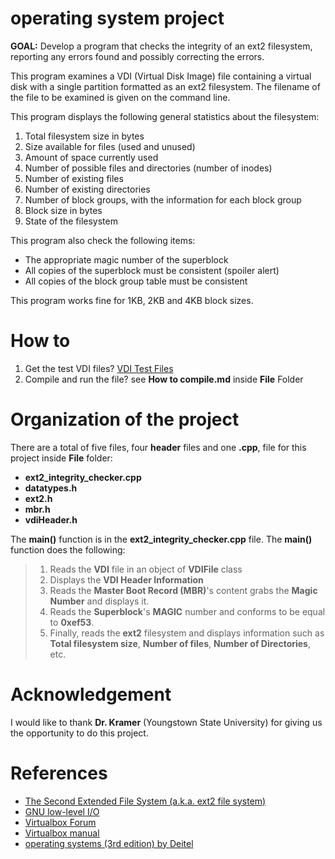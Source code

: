 # operating system project

**GOAL:** Develop a program that checks the integrity of an ext2 filesystem, 
reporting any errors found and possibly correcting the errors.

This program examines a VDI (Virtual Disk Image) file containing a virtual disk with a single 
partition formatted as an ext2 filesystem. The filename of the file to be examined is given on 
the command line.
      
This program displays the following general statistics about the filesystem:
1. Total filesystem size in bytes
2. Size available for files (used and unused)
3. Amount of space currently used
3. Number of possible files and directories (number of inodes)
4. Number of existing files
5. Number of existing directories
6. Number of block groups, with the information for each block group
7. Block size in bytes
8. State of the filesystem

This program also check the following items:
- The appropriate magic number of the superblock
- All copies of the superblock must be consistent (spoiler alert)
- All copies of the block group table must be consistent

This program works fine for 1KB, 2KB and 4KB block sizes.

# How to
1. Get the test VDI files? [VDI Test Files](https://drive.google.com/open?id=0BwRCEG_n3G_jc1I0NkJOV3BCWHc)
2. Compile and run the file? see **How to compile.md** inside **File** Folder

# Organization of the project
There are a total of five files, four **header** files and one **.cpp**, file for this project inside **File** folder:
- **ext2_integrity_checker.cpp**
- **datatypes.h**
- **ext2.h**
- **mbr.h**
- **vdiHeader.h**

The **main()** function is in the **ext2_integrity_checker.cpp** file. The **main()** function does the following:
> 1. Reads the **VDI** file in an object of **VDIFile** class
> 2. Displays the **VDI Header Information**
> 3. Reads the **Master Boot Record (MBR)**'s content grabs the **Magic Number** and displays it.
> 4. Reads the **Superblock**'s **MAGIC** number and conforms to be equal to **0xef53**.
> 5. Finally, reads the **ext2** filesystem and displays information such as **Total filesystem size**, **Number of files**,
> **Number of Directories**, etc.

# Acknowledgement
I would like to thank **Dr. Kramer** (Youngstown State University) for giving us the opportunity to do this project.

# References
- [The Second Extended File System (a.k.a. ext2 file system)](http://www.nongnu.org/ext2-doc/ext2.html)
- [GNU low-level I/O](https://www.gnu.org/software/libc/manual/html_node/Opening-and-Closing-Files.html#Opening-and-Closing-Files)
- [Virtualbox Forum](https://forums.virtualbox.org/viewtopic.php?t=8046)
- [Virtualbox manual](https://www.virtualbox.org/manual/ch05.html)
- [operating systems (3rd edition) by Deitel](https://www.dropbox.com/s/2uoj0ojxox6uvze/Operating%20systems%20%28Deitel%29%20%283rd%20edition%29%281%29.pdf?dl=0)
